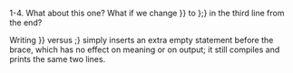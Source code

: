 1-4. What about this one? What if we change }} to };} in the third line from the end?

Writing }} versus ;} simply inserts an extra empty statement before the brace, which has no effect on meaning or on output; it still compiles and prints the same two lines.